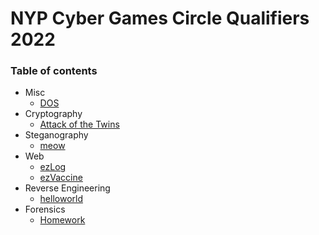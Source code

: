 # NYP Cyber Games Circle Qualifiers 2022

### Table of contents

- Misc
    - [DOS](DOS/)
- Cryptography
    - [Attack of the Twins](Attack%20of%20the%20Twins/)
- Steganography
    - [meow](meow/)
- Web
    - [ezLog](ezLog/)
    - [ezVaccine](ezVaccine/)
- Reverse Engineering
    - [helloworld](helloworld/)
- Forensics
    - [Homework](Homework/)
